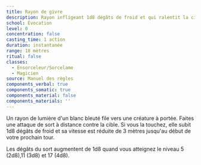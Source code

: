```yaml
---
title: Rayon de givre
description: Rayon infligeant 1d8 dégâts de froid et qui ralentit la cible.
school: Évocation
level: 0
concentration: false
casting_time: 1 action
duration: instantanée
range: 18 mètres
ritual: false
classes:
  - Ensorceleur/Sorcelame
  - Magicien
source: Manuel des règles
components_verbal: true
components_somatic: true
components_material: false
components_materials: ''
---
```

Un rayon de lumière d'un blanc bleuté file vers une créature à portée. Faites une attaque de sort à distance contre la cible. Si vous la touchez, elle subit 1d8 dégâts de froid et sa vitesse est réduite de 3 mètres jusqu'au début de votre prochain tour.

Les dégâts du sort augmentent de 1d8 quand vous atteignez le niveau 5 (2d8),11 (3d8) et 17 (4d8).
